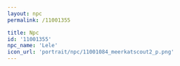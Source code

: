 ```yaml
---
layout: npc
permalink: /11001355

title: Npc
id: '11001355'
npc_name: 'Lele'
icon_url: 'portrait/npc/11001084_meerkatscout2_p.png'
---
```

